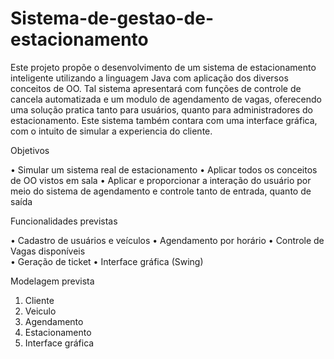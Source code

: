 # Sistema-de-gestao-de-estacionamento
Este projeto propõe o desenvolvimento de um sistema de estacionamento inteligente 
utilizando a linguagem Java com aplicação dos diversos conceitos de OO. Tal sistema 
apresentará com funções de controle de cancela automatizada e um modulo de agendamento 
de vagas, oferecendo uma solução pratica tanto para usuários, quanto para administradores 
do estacionamento. Este sistema também contara com uma interface gráfica, com o intuito de 
simular a experiencia do cliente. 


Objetivos 

• Simular um sistema real de estacionamento 
• Aplicar todos os conceitos de OO vistos em sala 
• Aplicar e proporcionar a interação do usuário por meio do sistema de agendamento e 
controle tanto de entrada, quanto de saída 

Funcionalidades previstas 

• Cadastro de usuários e veículos 
• Agendamento por horário 
• Controle de Vagas disponíveis  
• Geração de ticket 
• Interface gráfica (Swing) 

Modelagem prevista 

1. Cliente 
2. Veiculo 
3. Agendamento 
4. Estacionamento 
5. Interface gráfica
